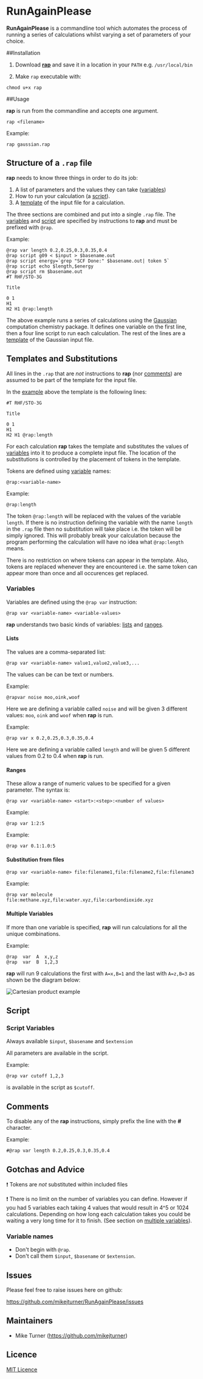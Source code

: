 RunAgainPlease
==============

**RunAgainPlease** is a commandline tool which automates the process of running a series of calculations whilst varying a set of parameters of your choice.

##Installation

1. Download [**rap**](https://github.com/mikejturner/RunAgainPlease/blob/master/rap) and save it in a location in your `PATH` e.g. `/usr/local/bin`

2. Make `rap` executable with:

```Console
chmod u+x rap
```
##Usage

**rap** is run from the commandline and accepts one argument.

```Console
rap <filename>
```

Example:

```Console
rap gaussian.rap
```

## Structure of a `.rap` file

**rap** needs to know three things in order to do its job:

1. A list of parameters and the values they can take ([variables](#variables))
2. How to run your calculation (a [script](#script)).
3. A [template](#templates-and-substitutions) of the input file for a calculation.

The three sections are combined and put into a single `.rap` file. The [variables](#variables) and [script](#script) are specified by instructions to **rap** and must be prefixed with `@rap`. 

Example:

```
@rap var length 0.2,0.25,0.3,0.35,0.4
@rap script g09 < $input > $basename.out
@rap script energy=`grep "SCF Done:" $basename.out| token 5`
@rap script echo $length,$energy
@rap script rm $basename.out
#T RHF/STO-3G

Title

0 1
H1
H2 H1 @rap:length
```

The above example runs a series of calculations using the [Gaussian](http://www.gaussian.com/) computation chemistry package. It defines one variable on the first line, then a four line script to run each calculation. The rest of the lines are a [template](#templates-and-subsitutions) of the Gaussian input file.

## Templates and Substitutions

All lines in the `.rap` that are *not* instructions to **rap** (nor [comments](Comments)) are assumed to be part of the template for the input file.

In the [example](#structure-of-a-rap-file) above the template is the following lines:

```
#T RHF/STO-3G

Title

0 1
H1
H2 H1 @rap:length
```

For each calculation **rap** takes the template and substitutes the values of [variables](#variables) into it to produce a complete input file. The location of the substitutions is controlled by the placement of tokens in the template.

Tokens are defined using [variable](#variables) names:

```
@rap:<variable-name>
```

Example:

```
@rap:length
```

The token `@rap:length` will be replaced with the values of the variable `length`. If there is no instruction defining the variable with the name `length` in the `.rap` file then no substitution will take place i.e. the token will be simply ignored. This will probably break your calculation because the program performing the calculation will have no idea what `@rap:length` means.

There is no restriction on where tokens can appear in the template. Also, tokens are replaced whenever they are encountered i.e. the same token can appear more than once and all occurences get replaced.

### Variables

Variables are defined using the `@rap var` instruction:

```
@rap var <variable-name> <variable-values>
```

**rap** understands two basic kinds of variables: [lists](#lists) and [ranges](#ranges).

#### Lists

The values are a comma-separated list:

```
@rap var <variable-name> value1,value2,value3,...
```
The values can be can be text or numbers.

Example:

```
@rapvar noise moo,oink,woof
```

Here we are defining a variable called `noise` and will be given 3 different values: `moo`, `oink` and `woof` when **rap** is run.

Example:

```
@rap var x 0.2,0.25,0.3,0.35,0.4
```

Here we are defining a variable called `length` and will be given 5 different values from 0.2 to 0.4 when **rap** is run.

#### Ranges

These allow a range of numeric values to be specified for a given parameter. The syntax is:

```
@rap var <variable-name> <start>:<step>:<number of values>
```

Example:

```
@rap var 1:2:5
```

Example:

```
@rap var 0.1:1.0:5
```

#### Substitution from files

```
@rap var <variable-name> file:filename1,file:filename2,file:filename3
```

Example:

```
@rap var molecule file:methane.xyz,file:water.xyz,file:carbondioxide.xyz
```

#### Multiple Variables

If more than one variable is specified, **rap** will run calculations for all the unique combinations.

Example:

```
@rap  var  A  x,y,z
@rap  var  B  1,2,3
```

**rap** will run 9 calculations the first with `A=x,B=1` and the last with `A=z,B=3` as shown be the diagram below:

![Cartesian product example](http://upload.wikimedia.org/wikipedia/commons/thumb/4/4e/Cartesian_Product_qtl1.svg/220px-Cartesian_Product_qtl1.svg.png)

## Script

### Script Variables

Always available `$input`, `$basename` and `$extension`

All parameters are available in the script.

Example:

```
@rap var cutoff 1,2,3
```

is available in the script as `$cutoff`.

## Comments

To disable any of the **rap** instructions, simply prefix the line with the **#** character.

Example:

```
#@rap var length 0.2,0.25,0.3,0.35,0.4
```

## Gotchas and Advice

:exclamation: Tokens are *not* substituted within included files

:exclamation: There is no limit on the number of variables you can define. However if you had 5 variables each taking 4 values that would result in 4^5 or 1024 calculations. Depending on how long each calculation takes you could be waiting a very long time for it to finish. (See section on [multiple variables](#multiple-variables)).

### Variable names

* Don't begin with `@rap`.
* Don't call them `$input`, `$basename` or `$extension`.

## Issues

Please feel free to raise issues here on github:

https://github.com/mikejturner/RunAgainPlease/issues

## Maintainers

* Mike Turner (https://github.com/mikejturner)

## Licence

[MIT Licence](https://github.com/mikejturner/RunAgainPlease/LICENCE.md)
